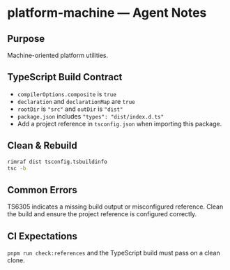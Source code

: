 # platform-machine — Agent Notes

## Purpose
Machine-oriented platform utilities.

## TypeScript Build Contract
- `compilerOptions.composite` is `true`
- `declaration` and `declarationMap` are `true`
- `rootDir` is `"src"` and `outDir` is `"dist"`
- `package.json` includes `"types": "dist/index.d.ts"`
- Add a project reference in `tsconfig.json` when importing this package.

## Clean & Rebuild
```sh
rimraf dist tsconfig.tsbuildinfo
tsc -b
```

## Common Errors
TS6305 indicates a missing build output or misconfigured reference. Clean the build and ensure the project reference is configured correctly.

## CI Expectations
`pnpm run check:references` and the TypeScript build must pass on a clean clone.
